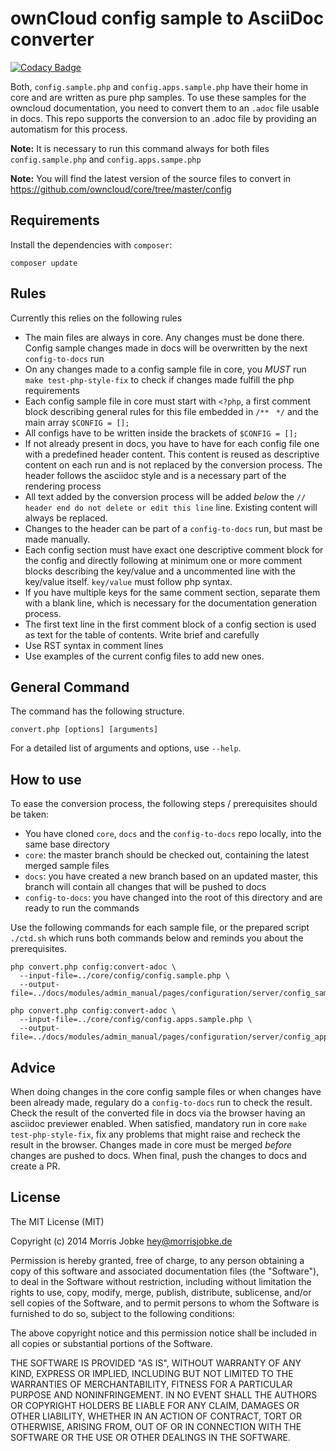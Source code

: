 # ownCloud config sample to AsciiDoc converter

[![Codacy Badge](https://api.codacy.com/project/badge/Grade/c5e375e4b4af47238dcb8fc234960da4)](https://www.codacy.com/app/settermjd/ownCloud-config-converter?utm_source=github.com&amp;utm_medium=referral&amp;utm_content=settermjd/ownCloud-config-converter&amp;utm_campaign=Badge_Grade)

Both, `config.sample.php` and `config.apps.sample.php` have their home in core and are written as pure php samples. To use these samples for the owncloud documentation, you need to convert them to an `.adoc` file usable in docs. This repo supports the conversion to an .adoc file by providing an automatism for this  process. 

**Note:** It is necessary to run this command always for both files `config.sample.php` and `config.apps.sampe.php`

**Note:** You will find the latest version of the source files to convert in https://github.com/owncloud/core/tree/master/config 

## Requirements

Install the dependencies with `composer`:

	composer update

## Rules

Currently this relies on the following rules

 * The main files are always in core. Any changes must be done there. Config sample changes made in docs will be overwritten by the next `config-to-docs` run
 * On any changes made to a config sample file in core, you *MUST* run `make test-php-style-fix` to check if changes made fulfill the php requirements 
 * Each config sample file in core must start with `<?php`, a first comment block describing general rules for this file embedded in `/**` ` */` and the main array `$CONFIG = [];`
 * All configs have to be written inside the brackets of `$CONFIG = [];`
 * If not already present in docs, you have to have for each config file one with a predefined header content. This content is reused as descriptive content on each run and is not replaced by the conversion process. The header follows the asciidoc style and is a necessary part of the rendering process
 * All text added by the conversion process will be added *below* the `// header end do not delete or edit this line` line. Existing content will always be replaced.
 * Changes to the header can be part of a `config-to-docs` run, but mast be made manually.
 * Each config section must have exact one descriptive comment block for the config and directly following at minimum one or more comment blocks describing the key/value and a uncommented line with the key/value itself. `key/value` must follow php syntax.
 * If you have multiple keys for the same comment section, separate them with a blank line, which is necessary for the documentation generation process.
 * The first text line in the first comment block of a config section is used as text for the table of contents. Write brief and carefully
 * Use RST syntax in comment lines
 * Use examples of the current config files to add new ones.

## General Command

The command has the following structure.

```
convert.php [options] [arguments]
```

For a detailed list of arguments and options, use `--help`.

## How to use

To ease the conversion process, the following steps / prerequisites should be taken:

 * You have cloned `core`, `docs` and the `config-to-docs` repo locally, into the same base directory
 * `core`: the master branch should be checked out, containing the latest merged sample files
 * `docs`: you have created a new branch based on an updated master, this branch will contain all changes that will be pushed to docs
 * `config-to-docs`: you have changed into the root of this directory and are ready to run the commands

Use the following commands for each sample file, or the prepared script `./ctd.sh` which runs both commands below and reminds you about the prerequisites.

```
php convert.php config:convert-adoc \
  --input-file=../core/config/config.sample.php \
  --output-file=../docs/modules/admin_manual/pages/configuration/server/config_sample_php_parameters.adoc

php convert.php config:convert-adoc \
  --input-file=../core/config/config.apps.sample.php \
  --output-file=../docs/modules/admin_manual/pages/configuration/server/config_apps_sample_php_parameters.adoc
```

## Advice

When doing changes in the core config sample files or when changes have been already made, regulary do a `config-to-docs` run to check the result. Check the result of the converted file in docs via the browser having an asciidoc previewer enabled. When satisfied, mandatory run in core `make test-php-style-fix`, fix any problems that might raise and recheck the result in the browser. Changes made in core must be merged *before* changes are pushed to docs. When final, push the changes to docs and create a PR.

## License

The MIT License (MIT)

Copyright (c) 2014 Morris Jobke <hey@morrisjobke.de>

Permission is hereby granted, free of charge, to any person obtaining a copy
of this software and associated documentation files (the "Software"), to deal
in the Software without restriction, including without limitation the rights
to use, copy, modify, merge, publish, distribute, sublicense, and/or sell
copies of the Software, and to permit persons to whom the Software is
furnished to do so, subject to the following conditions:

The above copyright notice and this permission notice shall be included in all
copies or substantial portions of the Software.

THE SOFTWARE IS PROVIDED "AS IS", WITHOUT WARRANTY OF ANY KIND, EXPRESS OR
IMPLIED, INCLUDING BUT NOT LIMITED TO THE WARRANTIES OF MERCHANTABILITY,
FITNESS FOR A PARTICULAR PURPOSE AND NONINFRINGEMENT. IN NO EVENT SHALL THE
AUTHORS OR COPYRIGHT HOLDERS BE LIABLE FOR ANY CLAIM, DAMAGES OR OTHER
LIABILITY, WHETHER IN AN ACTION OF CONTRACT, TORT OR OTHERWISE, ARISING FROM,
OUT OF OR IN CONNECTION WITH THE SOFTWARE OR THE USE OR OTHER DEALINGS IN THE
SOFTWARE.
